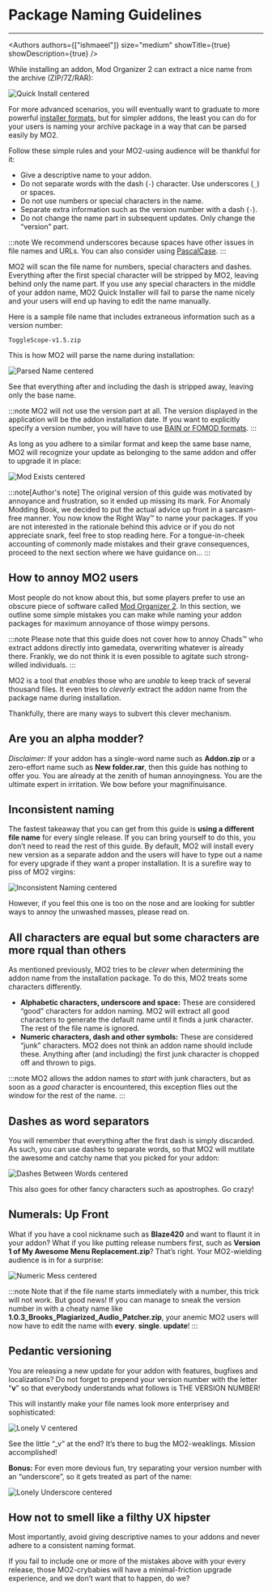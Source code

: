 # Package Naming Guidelines

___

<Authors
  authors={["ishmaeel"]}
  size="medium"
  showTitle={true}
  showDescription={true}
/>

While installing an addon, Mod Organizer 2 can extract a nice name from the archive (ZIP/7Z/RAR):

![Quick Install centered](assets/pn-images/Picture1.png)

For more advanced scenarios, you will eventually want to graduate to more powerful [installer formats](addon-installers.md), but for simpler addons, the least you can do for your users is naming your archive package in a way that can be parsed easily by MO2.

Follow these simple rules and your MO2-using audience will be thankful for it:

- Give a descriptive name to your addon.
- Do not separate words with the dash (`-`) character. Use underscores (`_`) or spaces.
- Do not use numbers or special characters in the name.
- Separate extra information such as the version number with a dash (`-`).
- Do not change the name part in subsequent updates. Only change the “version” part.

:::note
We recommend underscores because spaces have other issues in file names and URLs.
You can also consider using [PascalCase](https://en.wikipedia.org/wiki/Camel_case).
:::

MO2 will scan the file name for numbers, special characters and dashes. Everything after the first special character will be stripped by MO2, leaving behind only the name part. If you use any special characters in the middle of your addon name, MO2 Quick Installer will fail to parse the name nicely and your users will end up having to edit the name manually.

Here is a sample file name that includes extraneous information such as a version number:

```plaintext
ToggleScope-v1.5.zip
```

This is how MO2 will parse the name during installation:

![Parsed Name centered](assets/pn-images/Picture7.png)

See that everything after and including the dash is stripped away, leaving only the base name.

:::note
MO2 will not use the version part at all. The version displayed in the application will be the addon installation date. If you want to explicitly specify a version number, you will have to use [BAIN or FOMOD formats](addon-installers.md).
:::

As long as you adhere to a similar format and keep the same base name, MO2 will recognize your update as belonging to the same addon and offer to upgrade it in place:

![Mod Exists centered](assets/pn-images/Picture8.png)

:::note[Author's note]
The original version of this guide was motivated by annoyance and frustration, so it ended up missing its mark. For Anomaly Modding Book, we decided to put the actual advice up front in a sarcasm-free manner. You now know the Right Way™ to name your packages. If you are not interested in the rationale behind this advice or if you do not appreciate snark, feel free to stop reading here. For a tongue-in-cheek accounting of commonly made mistakes and their grave consequences, proceed to the next section where we have guidance on...
:::

## How to annoy MO2 users

Most people do not know about this, but some players prefer to use an obscure piece of software called [Mod Organizer 2](https://github.com/ModOrganizer2/modorganizer). In this section, we outline some simple mistakes you can make while naming your addon packages for maximum annoyance of those wimpy persons.

:::note
Please note that this guide does not cover how to annoy Chads™ who extract addons directly into gamedata, overwriting whatever is already there. Frankly, we do not think it is even possible to agitate such strong-willed individuals.
:::

MO2 is a tool that _enables_ those who are _unable_ to keep track of several thousand files. It even tries to _cleverly_ extract the addon name from the package name during installation.

Thankfully, there are many ways to subvert this clever mechanism.

## Are you an alpha modder?

_Disclaimer:_ If your addon has a single-word name such as **Addon.zip** or a zero-effort name such as **New folder.rar**, then this guide has nothing to offer you. You are already at the zenith of human annoyingness. You are the ultimate expert in irritation. We bow before your magnifinuisance.

## Inconsistent naming

The fastest takeaway that you can get from this guide is **using a different file name** for every single release. If you can bring yourself to do this, you don’t need to read the rest of this guide. By default, MO2 will install every new version as a separate addon and the users will have to type out a name for every upgrade if they want a proper installation. It is a surefire way to piss of MO2 virgins:

![Inconsistent Naming centered](assets/pn-images/Picture2.png)

However, if you feel this one is too on the nose and are looking for subtler ways to annoy the unwashed masses, please read on.

## All characters are equal but some characters are more rqual than others

As mentioned previously, MO2 tries to be _clever_ when determining the addon name from the installation package. To do this, MO2 treats some characters differently.

- **Alphabetic characters, underscore and space:** These are considered “good” characters for addon naming.
MO2 will extract all good characters to generate the default name until it finds a junk character. The rest of the file name is ignored.
- **Numeric characters, dash and other symbols:** These are considered “junk” characters.
MO2 does not think an addon name should include these. Anything after (and including) the first junk character is chopped off and thrown to pigs.

:::note
MO2 allows the addon names to _start with_ junk characters, but as soon as a _good_ character is encountered, this exception flies out the window for the rest of the name.
:::

## Dashes as word separators

You will remember that everything after the first dash is simply discarded. As such, you can use dashes to separate words, so that MO2 will mutilate the awesome and catchy name that you picked for your addon:

![Dashes Between Words centered](assets/pn-images/Picture3.png)

This also goes for other fancy characters such as apostrophes. Go crazy!

## Numerals: Up Front

What if you have a cool nickname such as **Blaze420** and want to flaunt it in your addon? What if you like putting release numbers first, such as **Version 1 of My Awesome Menu Replacement.zip**? That’s right. Your MO2-wielding audience is in for a surprise:

![Numeric Mess centered](assets/pn-images/Picture4.png)

:::note
Note that if the file name starts immediately with a number, this trick will not work.
But good news! If you can manage to sneak the version number in with a cheaty name like **1.0.3_Brooks_Plagiarized_Audio_Patcher.zip**, your anemic MO2 users will now have to edit the name with **every**. **single**. **update**!
:::

## Pedantic versioning

You are releasing a new update for your addon with features, bugfixes and localizations? Do not forget to prepend your version number with the letter “**v**” so that everybody understands what follows is THE VERSION NUMBER!

This will instantly make your file names look more enterprisey and sophisticated:

![Lonely V centered](assets/pn-images/Picture5.png)

See the little “_v” at the end? It’s there to bug the MO2-weaklings. Mission accomplished!

**Bonus:** For even more devious fun, try separating your version number with an “underscore”, so it gets treated as part of the name:

![Lonely Underscore centered](assets/pn-images/Picture6.png)

## How not to smell like a filthy UX hipster

Most importantly, avoid giving descriptive names to your addons and never adhere to a consistent naming format.

If you fail to include one or more of the mistakes above with your every release, those MO2-crybabies will have a minimal-friction upgrade experience, and we don’t want that to happen, do we?

